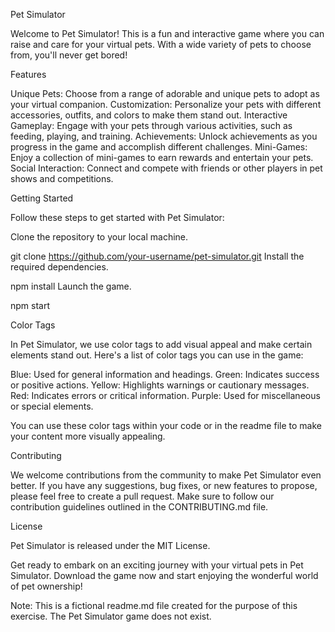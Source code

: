 Pet Simulator



Welcome to Pet Simulator! This is a fun and interactive game where you can raise and care for your virtual pets. With a wide variety of pets to choose from, you'll never get bored!


Features

Unique Pets: Choose from a range of adorable and unique pets to adopt as your virtual companion.
Customization: Personalize your pets with different accessories, outfits, and colors to make them stand out.
Interactive Gameplay: Engage with your pets through various activities, such as feeding, playing, and training.
Achievements: Unlock achievements as you progress in the game and accomplish different challenges.
Mini-Games: Enjoy a collection of mini-games to earn rewards and entertain your pets.
Social Interaction: Connect and compete with friends or other players in pet shows and competitions.

Getting Started

Follow these steps to get started with Pet Simulator:


Clone the repository to your local machine.

git clone https://github.com/your-username/pet-simulator.git
Install the required dependencies.

npm install
Launch the game.

npm start

Color Tags

In Pet Simulator, we use color tags to add visual appeal and make certain elements stand out. Here's a list of color tags you can use in the game:


Blue: Used for general information and headings.
Green: Indicates success or positive actions.
Yellow: Highlights warnings or cautionary messages.
Red: Indicates errors or critical information.
Purple: Used for miscellaneous or special elements.

You can use these color tags within your code or in the readme file to make your content more visually appealing.


Contributing

We welcome contributions from the community to make Pet Simulator even better. If you have any suggestions, bug fixes, or new features to propose, please feel free to create a pull request. Make sure to follow our contribution guidelines outlined in the CONTRIBUTING.md file.


License

Pet Simulator is released under the MIT License.



Get ready to embark on an exciting journey with your virtual pets in Pet Simulator. Download the game now and start enjoying the wonderful world of pet ownership!



Note: This is a fictional readme.md file created for the purpose of this exercise. The Pet Simulator game does not exist.

